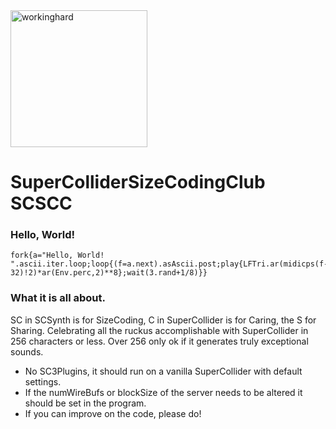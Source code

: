
<img width="219" height="219" alt="workinghard" src="https://github.com/user-attachments/assets/b7e7671f-72df-4152-a8f1-1dd948d8c890" />

# SuperColliderSizeCodingClub SCSCC

### Hello, World!
```supercollider
fork{a="Hello, World! ".ascii.iter.loop;loop{(f=a.next).asAscii.post;play{LFTri.ar(midicps(f-32)!2)*ar(Env.perc,2)**8};wait(3.rand+1/8)}}
```
### What it is all about.

SC in SCSynth is for SizeCoding, C in SuperCollider is for Caring, the S for Sharing.
Celebrating all the ruckus accomplishable with SuperCollider in 256 characters or less. Over 256 only ok if it generates truly exceptional sounds.

* No SC3Plugins, it should run on a vanilla SuperCollider with default settings.
* If the numWireBufs or blockSize of the server needs to be altered it should be set in the program.
* If you can improve on the code, please do!
